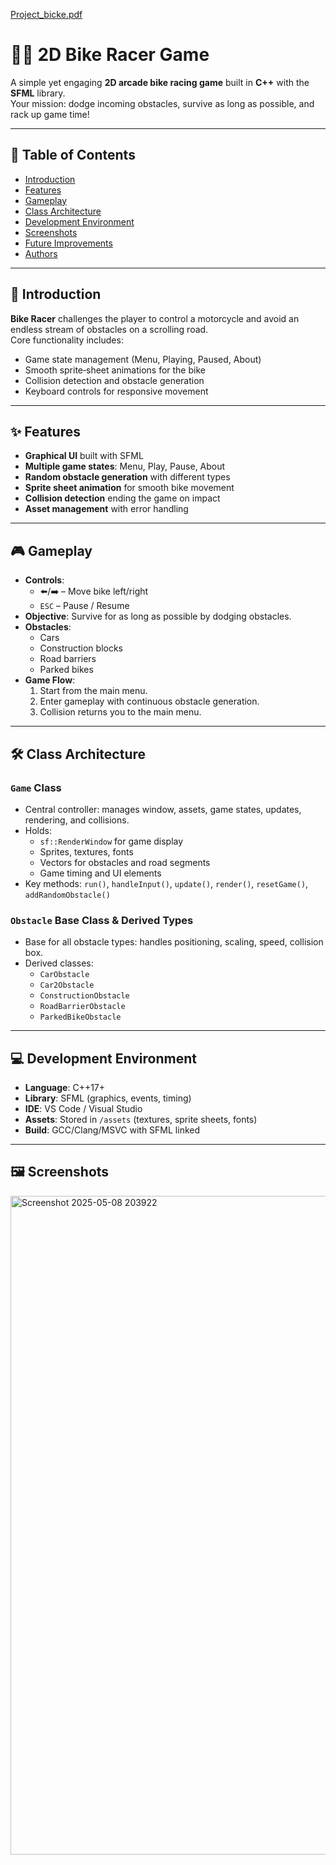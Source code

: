 [Project_bicke.pdf](https://github.com/user-attachments/files/21816881/Project_bicke.pdf)
# 🚴‍♂️ 2D Bike Racer Game

A simple yet engaging **2D arcade bike racing game** built in **C++** with the **SFML** library.  
Your mission: dodge incoming obstacles, survive as long as possible, and rack up game time!

---

## 📜 Table of Contents
- [Introduction](#introduction)
- [Features](#features)
- [Gameplay](#gameplay)
- [Class Architecture](#class-architecture)
- [Development Environment](#development-environment)
- [Screenshots](#screenshots)
- [Future Improvements](#future-improvements)
- [Authors](#authors)

---

## 🏁 Introduction
**Bike Racer** challenges the player to control a motorcycle and avoid an endless stream of obstacles on a scrolling road.  
Core functionality includes:
- Game state management (Menu, Playing, Paused, About)
- Smooth sprite‑sheet animations for the bike
- Collision detection and obstacle generation
- Keyboard controls for responsive movement

---

## ✨ Features
- **Graphical UI** built with SFML
- **Multiple game states**: Menu, Play, Pause, About
- **Random obstacle generation** with different types
- **Sprite sheet animation** for smooth bike movement
- **Collision detection** ending the game on impact
- **Asset management** with error handling

---

## 🎮 Gameplay
- **Controls**:
  - ⬅️/➡️ – Move bike left/right
  - `ESC` – Pause / Resume
- **Objective**: Survive for as long as possible by dodging obstacles.
- **Obstacles**:
  - Cars
  - Construction blocks
  - Road barriers
  - Parked bikes
- **Game Flow**:
  1. Start from the main menu.
  2. Enter gameplay with continuous obstacle generation.
  3. Collision returns you to the main menu.

---

## 🛠 Class Architecture

### `Game` Class
- Central controller: manages window, assets, game states, updates, rendering, and collisions.
- Holds:
  - `sf::RenderWindow` for game display
  - Sprites, textures, fonts
  - Vectors for obstacles and road segments
  - Game timing and UI elements
- Key methods: `run()`, `handleInput()`, `update()`, `render()`, `resetGame()`, `addRandomObstacle()`

### `Obstacle` Base Class & Derived Types
- Base for all obstacle types: handles positioning, scaling, speed, collision box.
- Derived classes:
  - `CarObstacle`
  - `Car2Obstacle`
  - `ConstructionObstacle`
  - `RoadBarrierObstacle`
  - `ParkedBikeObstacle`

---

## 💻 Development Environment
- **Language**: C++17+
- **Library**: SFML (graphics, events, timing)
- **IDE**: VS Code / Visual Studio
- **Assets**: Stored in `/assets` (textures, sprite sheets, fonts)
- **Build**: GCC/Clang/MSVC with SFML linked

---

## 🖼 Screenshots

<img width="808" height="1054" alt="Screenshot 2025-05-08 203922" src="https://github.com/user-attachments/assets/5c152f62-b5c9-4ddb-bc38-0efb9342d635" />

